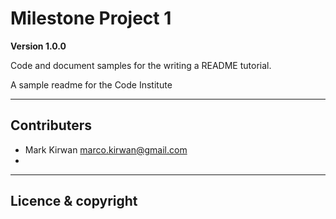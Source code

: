 # Milestone Project 1

**Version 1.0.0**

Code and document samples for the writing a README tutorial.

A sample readme for the Code Institute

---

## Contributers
- Mark Kirwan <marco.kirwan@gmail.com>
- 
---

## Licence & copyright

